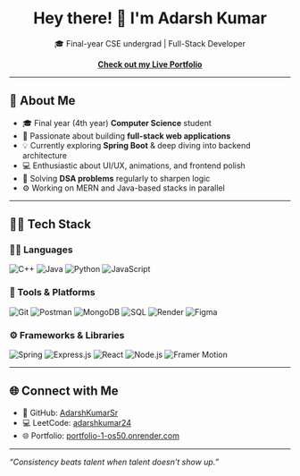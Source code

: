 <h1 align="center">Hey there! 👋 I'm Adarsh Kumar</h1>

<p align="center">
  🎓 Final-year CSE undergrad |  Full-Stack Developer  
</p>

<p align="center">
  <a href="https://portfolio-1-y4w2.onrender.com" target="_blank">
     <strong>Check out my Live Portfolio</strong> 
  </a>
</p>

---

## 🚀 About Me

- 🎓 Final year (4th year) **Computer Science** student
- 🔧 Passionate about building **full-stack web applications**
- 💡 Currently exploring **Spring Boot** & deep diving into backend architecture
- 💻 Enthusiastic about UI/UX, animations, and frontend polish
- 🧠 Solving **DSA problems** regularly to sharpen logic
- ⚙️ Working on MERN and Java-based stacks in parallel

---

## 🧑‍💻 Tech Stack

### 👨‍💻 Languages  
![C++](https://img.shields.io/badge/C++-00599C?style=for-the-badge&logo=c%2B%2B&logoColor=white)
![Java](https://img.shields.io/badge/Java-ED8B00?style=for-the-badge&logo=openjdk&logoColor=white)
![Python](https://img.shields.io/badge/Python-3670A0?style=for-the-badge&logo=python&logoColor=ffdd54)
![JavaScript](https://img.shields.io/badge/JavaScript-F7DF1E?style=for-the-badge&logo=javascript&logoColor=black)

### 🧰 Tools & Platforms  
![Git](https://img.shields.io/badge/Git-F05033?style=for-the-badge&logo=git&logoColor=white)
![Postman](https://img.shields.io/badge/Postman-FF6C37?style=for-the-badge&logo=postman&logoColor=white)
![MongoDB](https://img.shields.io/badge/MongoDB-4ea94b?style=for-the-badge&logo=mongodb&logoColor=white)
![SQL](https://img.shields.io/badge/SQL-00599C?style=for-the-badge&logo=sqlite&logoColor=white)
![Render](https://img.shields.io/badge/Render-46E3B7?style=for-the-badge&logo=render&logoColor=white)
![Figma](https://img.shields.io/badge/Figma-F24E1E?style=for-the-badge&logo=figma&logoColor=white)

### ⚙️ Frameworks & Libraries  
![Spring](https://img.shields.io/badge/Spring-6DB33F?style=for-the-badge&logo=spring&logoColor=white)
![Express.js](https://img.shields.io/badge/Express.js-404d59?style=for-the-badge&logo=express&logoColor=white)
![React](https://img.shields.io/badge/React-20232a?style=for-the-badge&logo=react&logoColor=61DAFB)
![Node.js](https://img.shields.io/badge/Node.js-6DA55F?style=for-the-badge&logo=node.js&logoColor=white)
![Framer Motion](https://img.shields.io/badge/Framer-black?style=for-the-badge&logo=framer&logoColor=blue)

---

## 🌐 Connect with Me

- 🔗 GitHub: [AdarshKumarSr](https://github.com/AdarshKumarSr)
- 💻 LeetCode: [adarshkumar24](https://leetcode.com/u/adarshkumar24/)
- 🌐 Portfolio: [portfolio-1-os50.onrender.com](https://portfolio-1-os50.onrender.com/)

---

_“Consistency beats talent when talent doesn’t show up.”_

<!-- Proudly created with ❤️ by Adarsh Kumar -->
